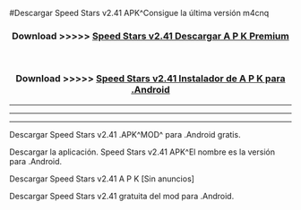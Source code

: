 #Descargar Speed Stars v2.41 APK^Consigue la última versión m4cnq



<div align="center">
<h3>Download >>>>> <a href="https://es-sites.web.app/?es= Speed Stars v2.41">Speed Stars v2.41 Descargar A P K Premium</a></h3><br>

<h3>Download >>>>> <a href="https://es-sites.web.app/?es= Speed Stars v2.41">Speed Stars v2.41 Instalador de A P K para .Android</a></h3>
</div>


----------------------------------------------------------

----------------------------------------------------------

----------------------------------------------------------

Descargar Speed Stars v2.41 .APK^MOD^ para .Android gratis.

Descargar la aplicación. Speed Stars v2.41 APK^El nombre es la versión para .Android.

Descargar Speed Stars v2.41 A P K [Sin anuncios]

Descargar Speed Stars v2.41 gratuita del mod para .Android.